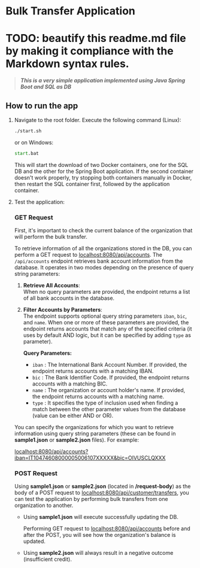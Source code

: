 # Bulk Transfer Application

# TODO: beautify this readme.md file by making it compliance with the Markdown syntax rules.

> ***This is a very simple application implemented using Java Spring Boot and SQL as DB***

## How to run the app

1. Navigate to the root folder. Execute the following command (Linux):

    ```bash
    ./start.sh
    ```

    or on Windows:

    ```cmd
    start.bat
    ```

    This will start the download of two Docker containers, one for the SQL DB and the other for the Spring Boot application. If the second container doesn't work properly, try stopping both containers manually in Docker, then restart the SQL container first, followed by the application container.

2. Test the application:

    ### GET Request

    First, it's important to check the current balance of the organization that will perform the bulk transfer.

    To retrieve information of all the organizations stored in the DB, you can perform a GET request to [localhost:8080/api/accounts](http://localhost:8080/api/accounts). The `/api/accounts` endpoint retrieves bank account information from the database. It operates in two modes depending on the presence of query string parameters:

    1. **Retrieve All Accounts**:  
        When no query parameters are provided, the endpoint returns a list of all bank accounts in the database.

    2. **Filter Accounts by Parameters**:  
        The endpoint supports optional query string parameters `iban`, `bic`, and `name`. When one or more of these parameters are provided, the endpoint returns accounts that match any of the specified criteria (it uses by default AND logic, but it can be specified by adding `type` as parameter).

        **Query Parameters:**
        - `iban` : The International Bank Account Number. If provided, the endpoint returns accounts with a matching IBAN.
        - `bic` : The Bank Identifier Code. If provided, the endpoint returns accounts with a matching BIC.
        - `name` : The organization or account holder's name. If provided, the endpoint returns accounts with a matching name.
        - `type` : It specifies the type of inclusion used when finding a match between the other parameter values from the database (value can be either AND or OR). 

    You can specify the organizations for which you want to retrieve information using query string parameters (these can be found in **sample1.json** or **sample2.json** files). For example:
    
    [localhost:8080/api/accounts?iban=IT10474608000005006107XXXXX&bic=OIVUSCLQXXX](http://localhost:8080/api/accounts?iban=IT10474608000005006107XXXXX&bic=OIVUSCLQXXX)

    ### POST Request

    Using **sample1.json** or **sample2.json** (located in **/request-body**) as the body of a POST request to [localhost:8080/api/customer/transfers](http://localhost:8080/api/customer/transfers), you can test the application by performing bulk transfers from one organization to another.

    - Using **sample1.json** will execute successfully updating the DB.
    
        Performing GET request to [localhost:8080/api/accounts](http://localhost:8080/api/accounts) before and after the POST, you will see how the organization's balance is updated.
    
    - Using **sample2.json** will always result in a negative outcome (insufficient credit).
